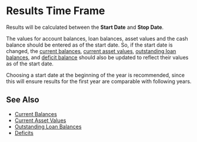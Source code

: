 # Results Time Frame

Results will be calculated between the __Start Date__ and __Stop Date__.

The values for account balances, loan balances, asset values and the cash balance should
be entered as of the start date. So, if the start date is changed, 
the [current balances][1], [current asset values][2], 
[outstanding loan balances][3], and [deficit balance][4] should also be 
updated to reflect their values as of the start date.

Choosing a start date at the beginning of the year is recommended, since this 
will ensure results for the first year are comparable with following years. 

## See Also

* [Current Balances][1]
* [Current Asset Values][2]
* [Outstanding Loan Balances][3]
* [Deficits][4]

[1]:currentBalances.html
[2]:currentAssetValues.html
[3]:outstandingLoanBalances.html
[4]:deficit.html